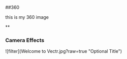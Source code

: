 ##360

this is my 360 image

<script src="//360.vizor.io/scripts/embed.js" data-vizorurl="https://360.vizor.io/embed/v/eve1" ></script>

**
### Camera Effects

![filter](Welcome to Vectr.jpg?raw=true "Optional Title")

